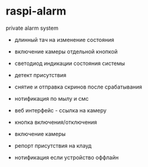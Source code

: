 # raspi-alarm
private alarm system

- длинный тач на изменение состояния
- включение камеры отдельной кнопкой

- светодиод индикации состояния системы

- детект присутствия
- снятие и отправка скринов после срабатывания

- нотификация по мылу и смс

- веб интерфейс - ссылка на камеру
- кнопка включения/отключения
- включение камеры

- репорт присутствия на клауд
- нотификация если устройство оффлайн
